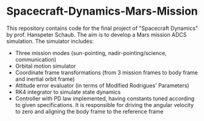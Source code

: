 # Spacecraft-Dynamics-Mars-Mission

This repository contains code for the final project of "Spacecraft Dynamics" by prof. Hanspeter Schaub. The aim is to develop a Mars mission ADCS simulation. The simulator includes: 
* Three mission modes (sun-pointing, nadir-pointing/science, communication)
* Orbital motion simulator
* Coordinate frame transformations (from 3 mission frames to body frame and inertial orbit frame)
* Attitude error evaluator (in terms of Modified Rodrigues' Parameters)
* RK4 integrator to simulate state dynamics
* Controller with PD law implemented, having constants tuned according to given specifications. It is responsible for driving the angular velocity to zero and aligning the body frame to the reference frame
